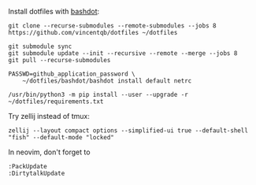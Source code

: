 Install dotfiles with [bashdot](https://github.com/bashdot/bashdot):
```
git clone --recurse-submodules --remote-submodules --jobs 8 https://github.com/vincentqb/dotfiles ~/dotfiles

git submodule sync
git submodule update --init --recursive --remote --merge --jobs 8
git pull --recurse-submodules

PASSWD=github_application_password \
    ~/dotfiles/bashdot/bashdot install default netrc

/usr/bin/python3 -m pip install --user --upgrade -r ~/dotfiles/requirements.txt
```

Try zellij instead of tmux:
```
zellij --layout compact options --simplified-ui true --default-shell "fish" --default-mode "locked"
```

In neovim, don't forget to
```
:PackUpdate
:DirtytalkUpdate
```
